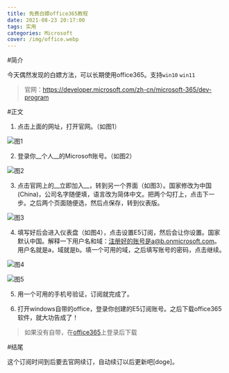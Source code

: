 ```yaml
---
title: 免费白嫖office365教程
date: 2021-08-23 20:17:00
tags: 实用
categories: Microsoft
cover: /img/office.webp
---
```

#简介

今天偶然发现的白嫖方法，可以长期使用office365。支持`win10` `win11`

>官网：https://developer.microsoft.com/zh-cn/microsoft-365/dev-program

#正文

1. 点击上面的网址，打开官网。（如图1）

![图1](/img/官网.webp)

2. 登录你__个人__的Microsoft账号。（如图2）

![图2](/img/登录.webp)

3. 点击官网上的__立即加入__，转到另一个界面（如图3）。国家修改为中国(China)，公司名字随便填，语言改为简体中文。把两个勾打上，点击下一步。之后两个页面随便选，然后点保存，转到仪表版。

![图3](/img/填写1.webp)

4. 填写好后会进入仪表盘（如图4），点击设置E5订阅，然后会让你设置。国家默认中国。解释一下用户名和域：注册好的账号是a@b.onmicrosoft.com。用户名就是a，域就是b。填一个可用的域，之后填写账号的密码，点击继续。

![图4](/img/界面.webp)

![图5](/img/填写2.webp)

5. 用一个可用的手机号验证，订阅就完成了。

6. 打开windows自带的office，登录你创建的E5订阅账号。之后下载office365软件，就大功告成了！

>如果没有自带，在[office365](www.office.com)上登录后下载

#结尾

这个订阅时间到后要去官网续订，自动续订以后更新吧[doge]。